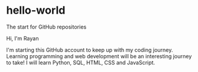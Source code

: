 # hello-world
The start for GitHub repositories

Hi, I'm Rayan

I'm starting this GitHub account to keep up with my coding journey. Learning programming and web development will be an interesting journey to take! 
I will learn Python, SQL, HTML, CSS and JavaScript.
